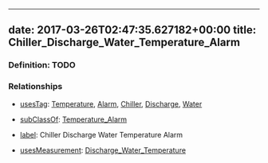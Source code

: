 
---
date: 2017-03-26T02:47:35.627182+00:00
title: Chiller_Discharge_Water_Temperature_Alarm
---
### Definition: TODO

### Relationships

* [usesTag](https://brickschema.org/schema/1.0/BrickFrame#usesTag): [Temperature](https://brickschema.org/schema/1.0/BrickTag#Temperature), [Alarm](https://brickschema.org/schema/1.0/BrickTag#Alarm), [Chiller](https://brickschema.org/schema/1.0/BrickTag#Chiller), [Discharge](https://brickschema.org/schema/1.0/BrickTag#Discharge), [Water](https://brickschema.org/schema/1.0/BrickTag#Water)

* [subClassOf](http://www.w3.org/2000/01/rdf-schema#subClassOf): [Temperature_Alarm](https://brickschema.org/schema/1.0/Brick#Temperature_Alarm)

* [label](http://www.w3.org/2000/01/rdf-schema#label): Chiller Discharge Water Temperature Alarm

* [usesMeasurement](https://brickschema.org/schema/1.0/BrickFrame#usesMeasurement): [Discharge_Water_Temperature](https://brickschema.org/schema/1.0/Brick#Discharge_Water_Temperature)
